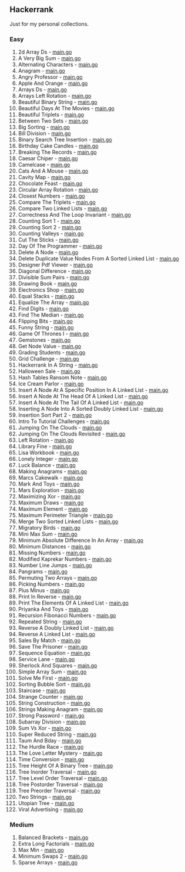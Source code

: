 ## Hackerrank

Just for my personal collections.

<!-- start dictionary -->

### Easy 
1. 2d Array Ds - [main.go](easy/2d-array-ds/main.go)
2. A Very Big Sum - [main.go](easy/a-very-big-sum/main.go)
3. Alternating Characters - [main.go](easy/alternating-characters/main.go)
4. Anagram - [main.go](easy/anagram/main.go)
5. Angry Professor - [main.go](easy/angry-professor/main.go)
6. Apple And Orange - [main.go](easy/apple-and-orange/main.go)
7. Arrays Ds - [main.go](easy/arrays-ds/main.go)
8. Arrays Left Rotation - [main.go](easy/arrays-left-rotation/main.go)
9. Beautiful Binary String - [main.go](easy/beautiful-binary-string/main.go)
10. Beautiful Days At The Movies - [main.go](easy/beautiful-days-at-the-movies/main.go)
11. Beautiful Triplets - [main.go](easy/beautiful-triplets/main.go)
12. Between Two Sets - [main.go](easy/between-two-sets/main.go)
13. Big Sorting - [main.go](easy/big-sorting/main.go)
14. Bill Division - [main.go](easy/bill-division/main.go)
15. Binary Search Tree Insertion - [main.go](easy/binary-search-tree-insertion/main.go)
16. Birthday Cake Candles - [main.go](easy/birthday-cake-candles/main.go)
17. Breaking The Records - [main.go](easy/breaking-the-records/main.go)
18. Caesar Chiper - [main.go](easy/caesar-chiper/main.go)
19. Camelcase - [main.go](easy/camelcase/main.go)
20. Cats And A Mouse - [main.go](easy/cats-and-a-mouse/main.go)
21. Cavity Map - [main.go](easy/cavity-map/main.go)
22. Chocolate Feast - [main.go](easy/chocolate-feast/main.go)
23. Circular Array Rotation - [main.go](easy/circular-array-rotation/main.go)
24. Closest Numbers - [main.go](easy/closest-numbers/main.go)
25. Compare The Triplets - [main.go](easy/compare-the-triplets/main.go)
26. Compare Two Linked Lists - [main.go](easy/compare-two-linked-lists/main.go)
27. Correctness And The Loop Invariant - [main.go](easy/correctness-and-the-loop-invariant/main.go)
28. Counting Sort 1 - [main.go](easy/counting-sort-1/main.go)
29. Counting Sort 2 - [main.go](easy/counting-sort-2/main.go)
30. Counting Valleys - [main.go](easy/counting-valleys/main.go)
31. Cut The Sticks - [main.go](easy/cut-the-sticks/main.go)
32. Day Of The Programmer - [main.go](easy/day-of-the-programmer/main.go)
33. Delete A Node - [main.go](easy/delete-a-node/main.go)
34. Delete Duplicate Value Nodes From A Sorted Linked List - [main.go](easy/delete-duplicate-value-nodes-from-a-sorted-linked-list/main.go)
35. Designer Pdf Viewer - [main.go](easy/designer-pdf-viewer/main.go)
36. Diagonal Difference - [main.go](easy/diagonal-difference/main.go)
37. Divisible Sum Pairs - [main.go](easy/divisible-sum-pairs/main.go)
38. Drawing Book - [main.go](easy/drawing-book/main.go)
39. Electronics Shop - [main.go](easy/electronics-shop/main.go)
40. Equal Stacks - [main.go](easy/equal-stacks/main.go)
41. Equalize The Array - [main.go](easy/equalize-the-array/main.go)
42. Find Digits - [main.go](easy/find-digits/main.go)
43. Find The Median - [main.go](easy/find-the-median/main.go)
44. Flipping Bits - [main.go](easy/flipping-bits/main.go)
45. Funny String - [main.go](easy/funny-string/main.go)
46. Game Of Thrones I - [main.go](easy/game-of-thrones-i/main.go)
47. Gemstones - [main.go](easy/gemstones/main.go)
48. Get Node Value - [main.go](easy/get-node-value/main.go)
49. Grading Students - [main.go](easy/grading-students/main.go)
50. Grid Challenge - [main.go](easy/grid-challenge/main.go)
51. Hackerrank In A String - [main.go](easy/hackerrank-in-a-string/main.go)
52. Halloween Sale - [main.go](easy/halloween-sale/main.go)
53. Hash Tables Ransom Note - [main.go](easy/hash-tables-ransom-note/main.go)
54. Ice Cream Parlor - [main.go](easy/ice-cream-parlor/main.go)
55. Insert A Node At A Specific Position In A Linked List - [main.go](easy/insert-a-node-at-a-specific-position-in-a-linked-list/main.go)
56. Insert A Node At The Head Of A Linked List - [main.go](easy/insert-a-node-at-the-head-of-a-linked-list/main.go)
57. Insert A Node At The Tail Of A Linked List - [main.go](easy/insert-a-node-at-the-tail-of-a-linked-list/main.go)
58. Inserting A Node Into A Sorted Doubly Linked List - [main.go](easy/inserting-a-node-into-a-sorted-doubly-linked-list/main.go)
59. Insertion Sort Part 2 - [main.go](easy/insertion-sort-part-2/main.go)
60. Intro To Tutorial Challenges - [main.go](easy/intro-to-tutorial-challenges/main.go)
61. Jumping On The Clouds - [main.go](easy/jumping-on-the-clouds/main.go)
62. Jumping On The Clouds Revisited - [main.go](easy/jumping-on-the-clouds-revisited/main.go)
63. Left Rotation - [main.go](easy/left-rotation/main.go)
64. Library Fine - [main.go](easy/library-fine/main.go)
65. Lisa Workbook - [main.go](easy/lisa-workbook/main.go)
66. Lonely Integer - [main.go](easy/lonely-integer/main.go)
67. Luck Balance - [main.go](easy/luck-balance/main.go)
68. Making Anagrams - [main.go](easy/making-anagrams/main.go)
69. Marcs Cakewalk - [main.go](easy/marcs-cakewalk/main.go)
70. Mark And Toys - [main.go](easy/mark-and-toys/main.go)
71. Mars Exploration - [main.go](easy/mars-exploration/main.go)
72. Maximizing Xor - [main.go](easy/maximizing-xor/main.go)
73. Maximum Draws - [main.go](easy/maximum-draws/main.go)
74. Maximum Element - [main.go](easy/maximum-element/main.go)
75. Maximum Perimeter Triangle - [main.go](easy/maximum-perimeter-triangle/main.go)
76. Merge Two Sorted Linked Lists - [main.go](easy/merge-two-sorted-linked-lists/main.go)
77. Migratory Birds - [main.go](easy/migratory-birds/main.go)
78. Mini Max Sum - [main.go](easy/mini-max-sum/main.go)
79. Minimum Absolute Difference In An Array - [main.go](easy/minimum-absolute-difference-in-an-array/main.go)
80. Minimum Distances - [main.go](easy/minimum-distances/main.go)
81. Missing Numbers - [main.go](easy/missing-numbers/main.go)
82. Modified Kaprekar Numbers - [main.go](easy/modified-kaprekar-numbers/main.go)
83. Number Line Jumps - [main.go](easy/number-line-jumps/main.go)
84. Pangrams - [main.go](easy/pangrams/main.go)
85. Permuting Two Arrays - [main.go](easy/permuting-two-arrays/main.go)
86. Picking Numbers - [main.go](easy/picking-numbers/main.go)
87. Plus Minus - [main.go](easy/plus-minus/main.go)
88. Print In Reverse - [main.go](easy/print-in-reverse/main.go)
89. Print The Elements Of A Linked List - [main.go](easy/print-the-elements-of-a-linked-list/main.go)
90. Priyanka And Toys - [main.go](easy/priyanka-and-toys/main.go)
91. Recursion Fibonacci Numbers - [main.go](easy/recursion-fibonacci-numbers/main.go)
92. Repeated String - [main.go](easy/repeated-string/main.go)
93. Reverse A Doubly Linked List - [main.go](easy/reverse-a-doubly-linked-list/main.go)
94. Reverse A Linked List - [main.go](easy/reverse-a-linked-list/main.go)
95. Sales By Match - [main.go](easy/sales-by-match/main.go)
96. Save The Prisoner - [main.go](easy/save-the-prisoner/main.go)
97. Sequence Equation - [main.go](easy/sequence-equation/main.go)
98. Service Lane - [main.go](easy/service-lane/main.go)
99. Sherlock And Squares - [main.go](easy/sherlock-and-squares/main.go)
100. Simple Array Sum - [main.go](easy/simple-array-sum/main.go)
101. Solve Me First - [main.go](easy/solve-me-first/main.go)
102. Sorting Bubble Sort - [main.go](easy/sorting-bubble-sort/main.go)
103. Staircase - [main.go](easy/staircase/main.go)
104. Strange Counter - [main.go](easy/strange-counter/main.go)
105. String Construction - [main.go](easy/string-construction/main.go)
106. Strings Making Anagram - [main.go](easy/strings-making-anagram/main.go)
107. Strong Password - [main.go](easy/strong-password/main.go)
108. Subarray Division - [main.go](easy/subarray-division/main.go)
109. Sum Vs Xor - [main.go](easy/sum-vs-xor/main.go)
110. Super Reduced String - [main.go](easy/super-reduced-string/main.go)
111. Taum And Bday - [main.go](easy/taum-and-bday/main.go)
112. The Hurdle Race - [main.go](easy/the-hurdle-race/main.go)
113. The Love Letter Mystery - [main.go](easy/the-love-letter-mystery/main.go)
114. Time Conversion - [main.go](easy/time-conversion/main.go)
115. Tree Height Of A Binary Tree - [main.go](easy/tree-height-of-a-binary-tree/main.go)
116. Tree Inorder Traversal - [main.go](easy/tree-inorder-traversal/main.go)
117. Tree Level Order Traversal - [main.go](easy/tree-level-order-traversal/main.go)
118. Tree Postorder Traversal - [main.go](easy/tree-postorder-traversal/main.go)
119. Tree Preorder Traversal - [main.go](easy/tree-preorder-traversal/main.go)
120. Two Strings - [main.go](easy/two-strings/main.go)
121. Utopian Tree - [main.go](easy/utopian-tree/main.go)
122. Viral Advertising - [main.go](easy/viral-advertising/main.go)


### Medium 
1. Balanced Brackets - [main.go](medium/balanced-brackets/main.go)
2. Extra Long Factorials - [main.go](medium/extra-long-factorials/main.go)
3. Max Min - [main.go](medium/max-min/main.go)
4. Minimum Swaps 2 - [main.go](medium/minimum-swaps-2/main.go)
5. Sparse Arrays - [main.go](medium/sparse-arrays/main.go)

<!-- end dictionary -->
